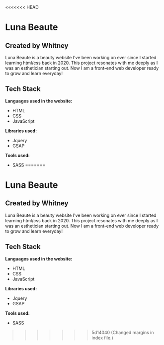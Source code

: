 <<<<<<< HEAD
# Luna Beaute

## Created by Whitney

Luna Beaute is a beauty website I've been working on ever since I started learning html/css back in 2020. This project resonates with me deeply as I was an esthetician starting out. Now I am a front-end web developer ready to grow and learn everyday!

## Tech Stack

**Languages used in the website:**

- HTML
- CSS
- JavaScript

**Libraries used:**

- Jquery
- GSAP

**Tools used:**

- SASS
=======
# Luna Beaute

## Created by Whitney

Luna Beaute is a beauty website I've been working on ever since I started learning html/css back in 2020. This project resonates with me deeply as I was an esthetician starting out. Now I am a front-end web developer ready to grow and learn everyday!

## Tech Stack

**Languages used in the website:**

- HTML
- CSS
- JavaScript

**Libraries used:**

- Jquery
- GSAP

**Tools used:**

- SASS
>>>>>>> 5d14040 (Changed margins in index file.)
